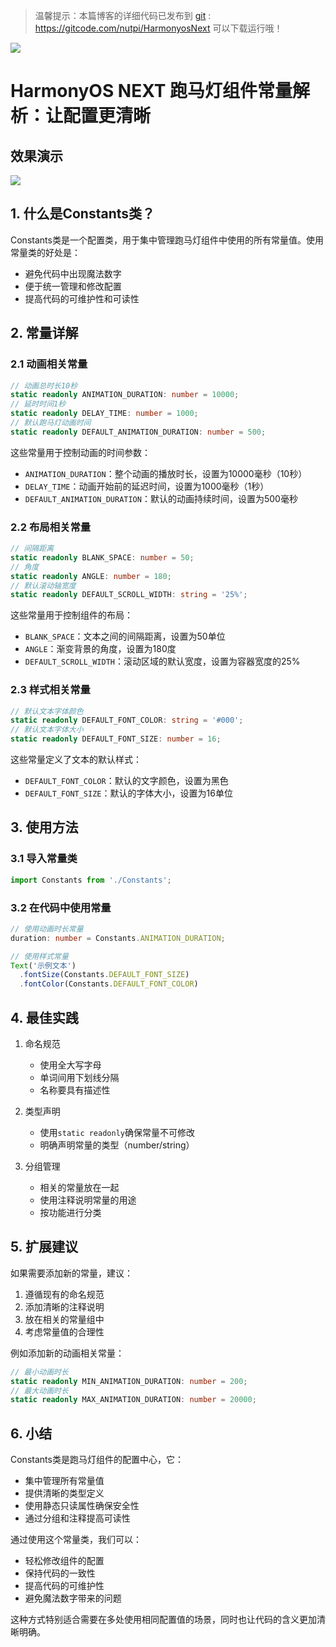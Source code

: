 > 温馨提示：本篇博客的详细代码已发布到 [git](https://gitcode.com/nutpi/HarmonyosNext) : https://gitcode.com/nutpi/HarmonyosNext 可以下载运行哦！

![](https://files.mdnice.com/user/47561/b0d3e857-239a-48a7-8a83-54d525ef9cc9.png)

# HarmonyOS NEXT 跑马灯组件常量解析：让配置更清晰
## 效果演示

![](https://files.mdnice.com/user/47561/515b84cc-bcf8-48d2-97d2-06bc62b51180.jpg)
## 1. 什么是Constants类？

Constants类是一个配置类，用于集中管理跑马灯组件中使用的所有常量值。使用常量类的好处是：
- 避免代码中出现魔法数字
- 便于统一管理和修改配置
- 提高代码的可维护性和可读性

## 2. 常量详解

### 2.1 动画相关常量

```typescript
// 动画总时长10秒
static readonly ANIMATION_DURATION: number = 10000;
// 延时时间1秒
static readonly DELAY_TIME: number = 1000;
// 默认跑马灯动画时间
static readonly DEFAULT_ANIMATION_DURATION: number = 500;
```

这些常量用于控制动画的时间参数：
- `ANIMATION_DURATION`：整个动画的播放时长，设置为10000毫秒（10秒）
- `DELAY_TIME`：动画开始前的延迟时间，设置为1000毫秒（1秒）
- `DEFAULT_ANIMATION_DURATION`：默认的动画持续时间，设置为500毫秒

### 2.2 布局相关常量

```typescript
// 间隔距离
static readonly BLANK_SPACE: number = 50;
// 角度
static readonly ANGLE: number = 180;
// 默认滚动轴宽度
static readonly DEFAULT_SCROLL_WIDTH: string = '25%';
```

这些常量用于控制组件的布局：
- `BLANK_SPACE`：文本之间的间隔距离，设置为50单位
- `ANGLE`：渐变背景的角度，设置为180度
- `DEFAULT_SCROLL_WIDTH`：滚动区域的默认宽度，设置为容器宽度的25%

### 2.3 样式相关常量

```typescript
// 默认文本字体颜色
static readonly DEFAULT_FONT_COLOR: string = '#000';
// 默认文本字体大小
static readonly DEFAULT_FONT_SIZE: number = 16;
```

这些常量定义了文本的默认样式：
- `DEFAULT_FONT_COLOR`：默认的文字颜色，设置为黑色
- `DEFAULT_FONT_SIZE`：默认的字体大小，设置为16单位

## 3. 使用方法

### 3.1 导入常量类

```typescript
import Constants from './Constants';
```

### 3.2 在代码中使用常量

```typescript
// 使用动画时长常量
duration: number = Constants.ANIMATION_DURATION;

// 使用样式常量
Text('示例文本')
  .fontSize(Constants.DEFAULT_FONT_SIZE)
  .fontColor(Constants.DEFAULT_FONT_COLOR)
```

## 4. 最佳实践

1. 命名规范
   - 使用全大写字母
   - 单词间用下划线分隔
   - 名称要具有描述性

2. 类型声明
   - 使用`static readonly`确保常量不可修改
   - 明确声明常量的类型（number/string）

3. 分组管理
   - 相关的常量放在一起
   - 使用注释说明常量的用途
   - 按功能进行分类

## 5. 扩展建议

如果需要添加新的常量，建议：

1. 遵循现有的命名规范
2. 添加清晰的注释说明
3. 放在相关的常量组中
4. 考虑常量值的合理性

例如添加新的动画相关常量：

```typescript
// 最小动画时长
static readonly MIN_ANIMATION_DURATION: number = 200;
// 最大动画时长
static readonly MAX_ANIMATION_DURATION: number = 20000;
```

## 6. 小结

Constants类是跑马灯组件的配置中心，它：
- 集中管理所有常量值
- 提供清晰的类型定义
- 使用静态只读属性确保安全性
- 通过分组和注释提高可读性

通过使用这个常量类，我们可以：
- 轻松修改组件的配置
- 保持代码的一致性
- 提高代码的可维护性
- 避免魔法数字带来的问题

这种方式特别适合需要在多处使用相同配置值的场景，同时也让代码的含义更加清晰明确。
